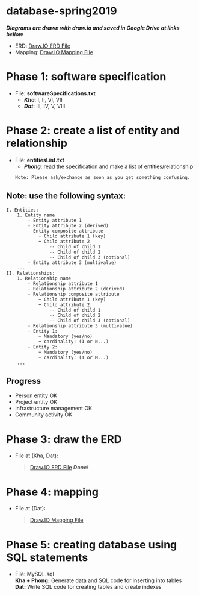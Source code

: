 # database-spring2019
**_Diagrams are drawn with draw.io and saved in Google Drive at links bellow_**
- ERD: [Draw.IO ERD File](https://drive.google.com/file/d/1AwPx2zChkeIr8TM1oYwxKztD8FemDQsj/view)
- Mapping: [Draw.IO Mapping File](https://drive.google.com/file/d/1TKHB5bIFGBcwnpDZCCxpE8Vr54ypd_19/view)

# Phase 1: software specification
- File: **softwareSpecifications.txt**
    - **_Kha_**: I, II, VI, VII
    - **_Dat_**: III, IV, V, VIII
# Phase 2: create a list of entity and relationship
- File: **entitiesList.txt**
	- **_Phong_**: read the specification and make a list of entities/relationship
	```
	Note: Please ask/exchange as soon as you get something confusing.
	```
## Note: use the following syntax:
```
I. Entities:
	1. Entity name
		- Entity attribute 1
		- Entity attribute 2 (derived)
		- Entity composite attribute
			+ Child attribute 1 (key)
			+ Child attribute 2
				-- Child of child 1
				-- Child of child 2 
				-- Child of child 3 (optional)
		- Entity attribute 3 (multivalue)
	...
II. Relationships:
	1. Relationship name
		- Relationship attribute 1
		- Relationship attribute 2 (derived)
		- Relationship composite attribute
			+ Child attribute 1 (key)
			+ Child attribute 2
				-- Child of child 1
				-- Child of child 2 
				-- Child of child 3 (optional)
		- Relationship attribute 3 (multivalue)
		- Entity 1:
			+ Mandatory (yes/no)
			+ cardinality: (1 or N...)
		- Entity 2:
			+ Mandatory (yes/no)
			+ cardinality: (1 or M...)
	...
```

## Progress
- Person entity OK
- Project entity OK
- Infrastructure management OK
- Community activity OK
# Phase 3: draw the ERD
- File at (Kha, Dat):
	> [Draw.IO ERD File](https://drive.google.com/file/d/1AwPx2zChkeIr8TM1oYwxKztD8FemDQsj/view)
**_Done!_**

# Phase 4: mapping
- File at (Dat):
	> [Draw.IO Mapping File](https://drive.google.com/file/d/1TKHB5bIFGBcwnpDZCCxpE8Vr54ypd_19/view)

# Phase 5: creating database using SQL statements
- File: MySQL.sql <br/>
	**Kha + Phong:** Generate data and SQL code for inserting into tables <br/>
	**Dat:** Write SQL code for creating tables and create indexes